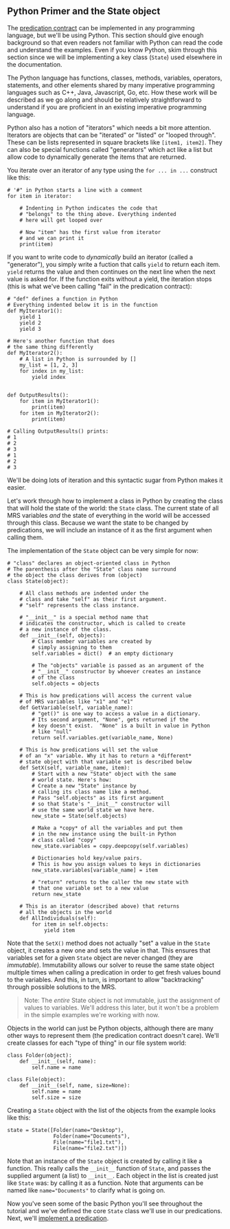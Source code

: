 ## Python Primer and the State object
The [predication contract](devhowtoPredicationContract) can be implemented in any programming language, but we'll be using Python. This section should give enough background so that even readers not familiar with Python can read the code and understand the examples. Even if you know Python, skim through this section since we will be implementing a key class (`State`) used elsewhere in the documentation.

The Python language has functions, classes, methods, variables, operators, statements, and other elements shared by many imperative programming languages such as C++, Java, Javascript, Go, etc. How these work will be described as we go along and should be relatively straightforward to understand if you are proficient in an existing imperative programming language. 

Python also has a notion of "iterators" which needs a bit more attention. Iterators are objects that can be "iterated" or "listed" or "looped through". These can be lists represented in square brackets like `[item1, item2]`. They can also be special functions called "generators" which act like a list but allow code to dynamically generate the items that are returned.    

You iterate over an iterator of any type using the `for ... in ...` construct like this:

~~~
# '#" in Python starts a line with a comment
for item in iterator:

    # Indenting in Python indicates the code that
    # "belongs" to the thing above. Everything indented
    # here will get looped over

    # Now "item" has the first value from iterator
    # and we can print it
    print(item)
~~~

If you want to write code to *dynamically* build an iterator (called a "generator"), you simply write a fuction that calls `yield` to return each item. `yield` returns the value and then continues on the next line when the next value is asked for. If the function exits without a yield, the iteration stops (this is what we've been calling "fail" in the predication contract):

~~~
# "def" defines a function in Python
# Everything indented below it is in the function
def MyIterator1():
    yield 1
    yield 2
    yield 3

# Here's another function that does
# the same thing differently
def MyIterator2():
    # A list in Python is surrounded by []
    my_list = [1, 2, 3]
    for index in my_list:
        yield index


def OutputResults():
    for item in MyIterator1():
        print(item)
    for item in MyIterator2():
        print(item)

# Calling OutputResults() prints:
# 1
# 2
# 3
# 1
# 2
# 3
~~~

We'll be doing lots of iteration and this syntactic sugar from Python makes it easier. 

Let's work through how to implement a class in Python by creating the class that will hold the state of the world: the `State` class. The current state of all MRS variables *and* the state of everything in the world will be accessed through this class. Because we want the state to be changed by predications, we will include an instance of it as the first argument when calling them. 

The implementation of the `State` object can be very simple for now:

~~~
# "class" declares an object-oriented class in Python
# The parenthesis after the "State" class name surround 
# the object the class derives from (object)
class State(object):

    # All class methods are indented under the
    # class and take "self" as their first argument.
    # "self" represents the class instance.

    # "__init__" is a special method name that
    # indicates the constructor, which is called to create
    # a new instance of the class. 
    def __init__(self, objects):
        # Class member variables are created by
        # simply assigning to them
        self.variables = dict()  # an empty dictionary

        # The "objects" variable is passed as an argument of the
        # "__init__" constructor by whoever creates an instance 
        # of the class
        self.objects = objects   

    # This is how predications will access the current value
    # of MRS variables like "x1" and "e1"
    def GetVariable(self, variable_name):
        # "get()" is one way to access a value in a dictionary.
        # Its second argument, "None", gets returned if the
        # key doesn't exist.  "None" is a built in value in Python
        # like "null"
        return self.variables.get(variable_name, None)

    # This is how predications will set the value
    # of an "x" variable. Why it has to return a *different*
    # state object with that variable set is described below 
    def SetX(self, variable_name, item):
        # Start with a new "State" object with the same
        # world state. Here's how:
        # Create a new "State" instance by
        # calling its class name like a method.
        # Pass "self.objects" as its first argument
        # so that State's "__init__" constructor will 
        # use the same world state we have here.
        new_state = State(self.objects)

        # Make a *copy* of all the variables and put them
        # in the new instance using the built-in Python 
        # class called "copy"
        new_state.variables = copy.deepcopy(self.variables)

        # Dictionaries hold key/value pairs.
        # This is how you assign values to keys in dictionaries
        new_state.variables[variable_name] = item

        # "return" returns to the caller the new state with 
        # that one variable set to a new value
        return new_state

    # This is an iterator (described above) that returns
    # all the objects in the world
    def AllIndividuals(self):
        for item in self.objects:
            yield item
~~~
Note that the `SetX()` method does not actually "set" a value in the `State` object, it creates a new one and sets the value in that.  This ensures that variables set for a given `State` object are never changed (they are *immutable*). Immutability allows our solver to reuse the same state object multiple times when calling a predication in order to get fresh values bound to the variables. And this, in turn, is important to allow "backtracking" through possible solutions to the MRS.

> Note: The *entire* State object is not immutable, just the assignment of values to variables.  We'll address this later, but it won't be a problem in the simple examples we're working with now.

Objects in the world can just be Python objects, although there are many other ways to represent them (the predication contract doesn't care). We'll create classes for each "type of thing" in our file system world:

~~~
class Folder(object):
    def __init__(self, name):
        self.name = name

class File(object):
    def __init__(self, name, size=None):
        self.name = name
        self.size = size
~~~

Creating a `State` object with the list of the objects from the example looks like this:

~~~
state = State([Folder(name="Desktop"), 
               Folder(name="Documents"), 
               File(name="file1.txt"), 
               File(name="file2.txt")])
~~~

Note that an instance of the `State` object is created by calling it like a function. This really calls the `__init__` function of `State`, and passes the supplied argument (a list) to `__init__`. Each object in the list is created just like `State` was: by calling it as a function. Note that arguments can be named like `name="Documents"` to clarify what is going on.

Now you've seen some of the basic Python you'll see throughout the tutorial and we've defined the core `State` class we'll use in our predications.  Next, we'll [implement a predication](devhowtoImplementPredication).